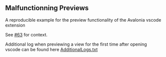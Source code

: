 ## Malfunctionning Previews

A reproducible example for the preview functionality of the Avalonia vscode extension

See [#63](https://github.com/AvaloniaUI/AvaloniaVSCode/issues/63) for context.

Additional log when previewing a view for the first time after opening vscode can be found here [AdditionalLogs.txt](https://github.com/Mrcubix/MalfunctionningPreview/tree/master/AdditionnalLogs.txt)
